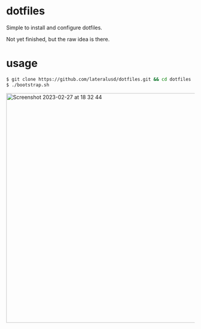# dotfiles

Simple to install and configure dotfiles.

Not yet finished, but the raw idea is there.

# usage

```bash
$ git clone https://github.com/lateralusd/dotfiles.git && cd dotfiles
$ ./bootstrap.sh

```

<img width="614" alt="Screenshot 2023-02-27 at 18 32 44" src="https://user-images.githubusercontent.com/50464613/221639780-83f0bbd9-5bf9-48e0-aaa8-71ff320c69fa.png">

